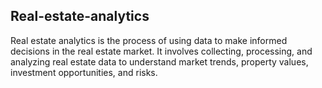 ## Real-estate-analytics
Real estate analytics is the process of using data to make informed decisions in the real estate market. It involves collecting, processing, and analyzing real estate data to understand market trends, property values, investment opportunities, and risks.
